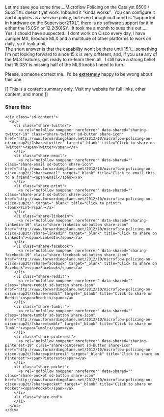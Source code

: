 Let me save you some time&#8230;.Microflow Policing on the Catalyst 6500 / Sup2TXL doesn&#8217;t yet work. Inbound it &#8220;kinda works&#8221;.  You can configure it and it applies as a service policy, but even though outbound is &#8220;supported in hardware on the Supervisor2TXL&#8221;, there is no software support for it in either the 15.0SY or 12.2(50)SY.  It took me a month to suss this out&#8230;..  
Yes, I should have suspected.  I dont work on Cisco every day, I have Juniper MX, Brocade MLX and a multitude of other platforms to work on daily, so it took a bit.  
The short answer is that the capability won&#8217;t be there until 15.1&#8230;.something I&#8217;m not looking forward to since 15.x is very different, and, if you use any of the MLS features, get ready to re-learn them all.  I still have a strong belief that 15.0SY is missing half of the MLS knobs I need to turn. 

Please, someone correct me.  I&#8217;d be **<u>extremely</u>** happy to be wrong about this one.  

<div>
  [[ This is a content summary only. Visit my website for full links, other content, and more! ]]
</div>

<div class="sharedaddy sd-sharing-enabled">
  <div class="robots-nocontent sd-block sd-social sd-social-icon-text sd-sharing">
    <h3 class="sd-title">
      Share this:
    </h3>
    
    <div class="sd-content">
      <ul>
        <li class="share-twitter">
          <a rel="nofollow noopener noreferrer" data-shared="sharing-twitter-19" class="share-twitter sd-button share-icon" href="http://www.forwardingplane.net/2012/10/microflow-policing-on-cisco-sup2t/?share=twitter" target="_blank" title="Click to share on Twitter"><span>Twitter</span></a>
        </li>
        <li class="share-email">
          <a rel="nofollow noopener noreferrer" data-shared="" class="share-email sd-button share-icon" href="http://www.forwardingplane.net/2012/10/microflow-policing-on-cisco-sup2t/?share=email" target="_blank" title="Click to email this to a friend"><span>Email</span></a>
        </li>
        <li class="share-print">
          <a rel="nofollow noopener noreferrer" data-shared="" class="share-print sd-button share-icon" href="http://www.forwardingplane.net/2012/10/microflow-policing-on-cisco-sup2t/" target="_blank" title="Click to print"><span>Print</span></a>
        </li>
        <li class="share-linkedin">
          <a rel="nofollow noopener noreferrer" data-shared="sharing-linkedin-19" class="share-linkedin sd-button share-icon" href="http://www.forwardingplane.net/2012/10/microflow-policing-on-cisco-sup2t/?share=linkedin" target="_blank" title="Click to share on LinkedIn"><span>LinkedIn</span></a>
        </li>
        <li class="share-facebook">
          <a rel="nofollow noopener noreferrer" data-shared="sharing-facebook-19" class="share-facebook sd-button share-icon" href="http://www.forwardingplane.net/2012/10/microflow-policing-on-cisco-sup2t/?share=facebook" target="_blank" title="Click to share on Facebook"><span>Facebook</span></a>
        </li>
        <li class="share-reddit">
          <a rel="nofollow noopener noreferrer" data-shared="" class="share-reddit sd-button share-icon" href="http://www.forwardingplane.net/2012/10/microflow-policing-on-cisco-sup2t/?share=reddit" target="_blank" title="Click to share on Reddit"><span>Reddit</span></a>
        </li>
        <li class="share-tumblr">
          <a rel="nofollow noopener noreferrer" data-shared="" class="share-tumblr sd-button share-icon" href="http://www.forwardingplane.net/2012/10/microflow-policing-on-cisco-sup2t/?share=tumblr" target="_blank" title="Click to share on Tumblr"><span>Tumblr</span></a>
        </li>
        <li class="share-pinterest">
          <a rel="nofollow noopener noreferrer" data-shared="sharing-pinterest-19" class="share-pinterest sd-button share-icon" href="http://www.forwardingplane.net/2012/10/microflow-policing-on-cisco-sup2t/?share=pinterest" target="_blank" title="Click to share on Pinterest"><span>Pinterest</span></a>
        </li>
        <li class="share-pocket">
          <a rel="nofollow noopener noreferrer" data-shared="" class="share-pocket sd-button share-icon" href="http://www.forwardingplane.net/2012/10/microflow-policing-on-cisco-sup2t/?share=pocket" target="_blank" title="Click to share on Pocket"><span>Pocket</span></a>
        </li>
        <li class="share-end">
        </li>
      </ul>
    </div>
  </div>
</div>
